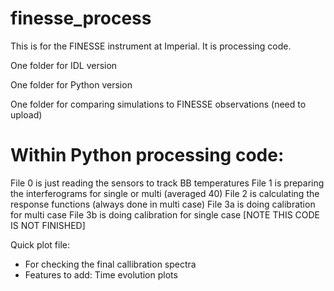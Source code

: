 # finesse_process
This is for the FINESSE instrument at Imperial. It is processing code.

One folder for IDL version

One folder for Python version

One folder for comparing simulations to FINESSE observations (need to upload)

# Within Python processing code:
File 0  is just reading the sensors to track BB temperatures 
File 1  is preparing the interferograms for single or multi (averaged 40)
File 2 is calculating the response functions (always done in multi case)
File 3a is doing calibration for multi case
File 3b is doing calibration for single case [NOTE THIS CODE IS NOT FINISHED]

Quick plot file:
- For checking the final callibration spectra
- Features to add: Time evolution plots



